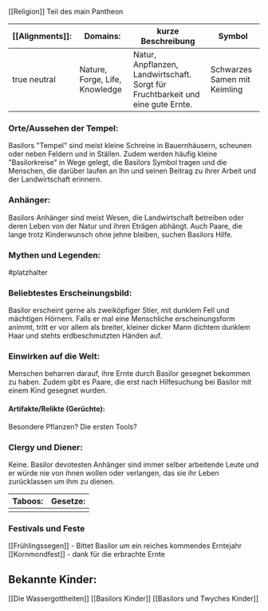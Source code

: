 [[Religion]] 
Teil des main Pantheon

| [[Alignments]]: | Domains:                       | kurze Beschreibung                                                              | Symbol                       |
| --------------- | ------------------------------ | ------------------------------------------------------------------------------- | ---------------------------- |
| true neutral    | Nature, Forge, Life, Knowledge | Natur, Anpflanzen, Landwirtschaft. Sorgt für Fruchtbarkeit und eine gute Ernte. | Schwarzes Samen mit Keimling |
### Orte/Aussehen der Tempel:
Basilors "Tempel" sind meist kleine Schreine in Bauernhäusern, scheunen oder neben Feldern und in Ställen. Zudem werden häufig kleine "Basilorkreise" in Wege gelegt, die Basilors Symbol tragen und die Menschen, die darüber laufen an Ihn und seinen Beitrag zu ihrer Arbeit und der Landwirtschaft erinnern.
### Anhänger:
Basilors Anhänger sind meist Wesen, die Landwirtschaft betreiben oder deren Leben von der Natur und ihren Eträgen abhängt.
Auch Paare, die lange trotz Kinderwunsch ohne jehne bleiben, suchen Basilors Hilfe.
### Mythen und Legenden:
#platzhalter 

### Beliebtestes Erscheinungsbild:
Basilor erscheint gerne als zweiköpfiger Stier, mit dunklem Fell und mächtigen Hörnern. Falls er mal eine Menschliche erscheinungsform animmt, tritt er vor allem als breiter, kleiner dicker Mann dichtem dunklem Haar und stehts erdbeschmutzten Händen auf.

### Einwirken auf die Welt:
Menschen beharren darauf, ihre Ernte durch Basilor gesegnet bekommen zu haben. Zudem gibt es Paare, die erst nach Hilfesuchung bei Basilor mit einem Kind gesegnet wurden.
#### Artifakte/Relikte (Gerüchte):
Besondere Pflanzen?
Die ersten Tools?
### Clergy und Diener:
Keine. Basilor devotesten Anhänger sind immer selber arbeitende Leute und er würde nie von ihnen wollen oder verlangen, das sie ihr Leben zurücklassen um ihm zu dienen.

| Taboos: | Gesetze: |
| ------- | -------- |
|         |          |
### Festivals und Feste
[[Frühlingssegen]] - Bittet Basilor um ein reiches kommendes Erntejahr
[[Kornmondfest]] - dank für die erbrachte Ernte

## Bekannte Kinder:
[[Die Wassergottheiten]]
[[Basilors Kinder]]
[[Basilors und Twyches Kinder]]